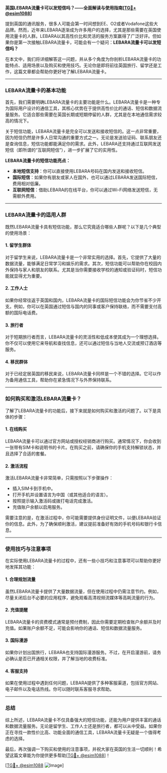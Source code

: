 **英国LEBARA流量卡可以发短信吗？——全面解读与使用指南[[TG💪+ @esim1088](https://t.me/s/esim1088)]**

提到英国的通讯服务，很多人可能会第一时间想到EE、O2或者Vodafone这些大品牌。然而，近年来LEBARA逐渐成为许多用户的选择，尤其是那些需要在英国使用流量卡的人群。LEBARA以其高性价比和灵活的服务方案赢得了广泛好评。但如果你是第一次接触LEBARA流量卡，可能会有一个疑问：**LEBARA流量卡可以发短信吗？**

在本文中，我们将详细解答这一问题，并从多个角度为你剖析LEBARA流量卡的功能特点、适用场景以及购买和使用技巧。无论你是即将前往英国旅行、留学还是工作，这篇文章都会帮助你更好地了解LEBARA流量卡。

---

### LEBARA流量卡的基本功能

首先，我们需要明确LEBARA流量卡的主要功能是什么。LEBARA流量卡是一种专为国际用户设计的通信工具，其核心优势在于提供高性价比的通话、短信和数据流量服务。它适合那些需要在英国长期或短期停留的人群，尤其是在本地通信需求较高的情况下。

关于短信功能，LEBARA流量卡是完全可以发送和接收短信的。这一点非常重要，因为短信仍然是许多人日常沟通的重要方式之一。无论是发送验证码、联系朋友还是查询信息，短信功能都能满足你的需求。此外，LEBARA还支持通过互联网发送短信（即所谓的“互联网短信”），进一步扩展了它的实用性。

**LEBARA流量卡的短信功能亮点：**
- **本地短信支持**：你可以直接使用LEBARA号码在国内发送和接收短信。
- **国际短信**：如果你有朋友或家人在国外，也可以通过LEBARA发送国际短信，费用相对低廉。
- **互联网短信**：借助LEBARA的在线平台，你可以通过Wi-Fi网络发送短信，无需额外费用。

---

### LEBARA流量卡的适用人群

既然LEBARA流量卡具有短信功能，那么它究竟适合哪些人群呢？以下是几个典型的使用场景：

#### 1. 留学生群体
对于留学生来说，LEBARA流量卡是一个非常实用的选择。首先，它提供了大量的数据流量，能够满足日常学习和娱乐的需求。其次，短信功能可以帮助你在校园内外保持与家人和朋友的联系。尤其是当你需要接收学校的通知或验证码时，短信功能就显得尤为重要。

#### 2. 工作人士
如果你经常往返于英国和国内，LEBARA流量卡的国际短信功能会为你节省不少开支。例如，你可以在英国通过短信与国内的同事或客户保持联络，而不需要支付高额的国际电话费。

#### 3. 旅行者
对于短期旅行者而言，LEBARA流量卡的灵活性和低成本使其成为一个理想选择。你不仅可以使用它来导航和查找信息，还可以通过短信与当地人交流或预订酒店等服务。

#### 4. 移民群体
对于已经定居英国的移民来说，LEBARA流量卡同样是一个不错的选择。它可以作为备用通信工具，帮助你在紧急情况下与外界保持联系。

---

### 如何购买和激活LEBARA流量卡？

了解了LEBARA流量卡的功能后，接下来就是如何购买和激活的问题了。以下是具体的步骤：

#### 1. 在线购买
LEBARA流量卡可以通过官方网站或授权经销商进行购买。通常情况下，你会收到一张带有SIM卡和说明书的卡片。在购买之前，请确保你的手机支持解锁状态，并且选择了合适的套餐。

#### 2. 激活流程
激活LEBARA流量卡非常简单，只需按照以下步骤操作：
- 插入SIM卡到手机中。
- 打开手机并设置语言为中国（或其他适合的语言）。
- 按照提示输入激活码或拨打电话完成激活。
- 充值账户余额以启用服务。

需要注意的是，在激活过程中，你可能需要提供身份证明文件，以便LEBARA验证你的信息。此外，为了确保顺利激活，建议提前准备好有效的手机号码和银行卡信息。

---

### 使用技巧与注意事项

在实际使用LEBARA流量卡的过程中，还有一些小技巧和注意事项可以帮助你更好地发挥其功能：

#### 1. 合理规划流量
虽然LEBARA流量卡提供了大量数据流量，但在使用过程中仍需注意节约。例如，尽量关闭后台不必要的应用程序，避免观看高清视频流媒体等高耗流量的行为。

#### 2. 充值提醒
LEBARA流量卡的资费模式通常是预付费制，因此你需要定期检查账户余额并及时充值。如果账户余额不足，可能会影响你的通话、短信和数据流量服务。

#### 3. 国际漫游
如果你计划出国旅行，LEBARA也支持国际漫游服务。不过，在开启漫游前，请务必确认是否已开通相关权限，并了解当地的收费标准。

#### 4. 客服支持
如果在使用过程中遇到任何问题，LEBARA提供了多种客服渠道，包括官方网站、电子邮件以及电话热线。你可以随时联系客服寻求帮助。

---

### 总结

综上所述，LEBARA流量卡不仅具备强大的短信功能，还能为用户提供丰富的通话和数据流量服务。无论是留学生、工作人士还是旅行者，都可以从中受益。如果你正在寻找一款性价比高、功能全面的通信工具，LEBARA流量卡无疑是一个值得考虑的选择。

最后，再次强调一下购买和使用的注意事项，并祝大家在英国的生活一切顺利！希望这篇文章能为你提供更多帮助[[TG💪+ @esim1088](https://t.me/s/esim1088)]！

[[TG💪+ @esim1088](https://t.me/s/esim1088) ![Image](https://i.postimg.cc/4NQfJmqS/Snipaste-2025-05-13-00-14-12.png)]